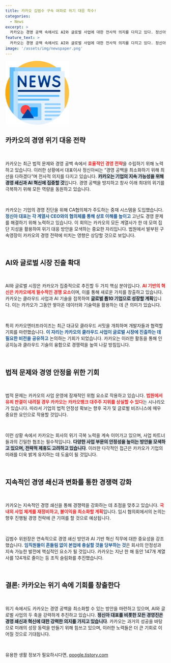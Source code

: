 ```yaml
---
title: 카카오 김범수 구속 여파로 위기 대응 착수!
categories:
  - News
excerpt: >
  카카오는 경영 공백 속에서도 AI와 글로벌 사업에 대한 전사적 의지를 다지고 있다. 정신아 대표는 경영 쇄신과 혁신을 통해 최대 위기를 극복할 것이라며 흔들림 없는 추진력을 강조했다. 클릭해 자세한 내용을 확인해보세요!
feature_text: >
  카카오는 경영 공백 속에서도 AI와 글로벌 사업에 대한 전사적 의지를 다지고 있다. 정신아 대표는 경영 쇄신과 혁신을 통해 최대 위기를 극복할 것이라며 흔들림 없는 추진력을 강조했다. 클릭해 자세한 내용을 확인해보세요!
image: '/assets/img/newspaper.png'
---
```


<p><img src="/assets/img/newspaper.png" alt="kimp 속보" /></p>

<h2 data-ke-size="size26">카카오의 경영 위기 대응 전략</h2>

<p data-ke-size="size16">&nbsp;</p>

<p>카카오는 최근 법적 문제와 경영 공백 속에서 <b><span style="color: #ee2323;">효율적인 경영 전략</span></b>을 수립하기 위해 노력하고 있습니다. 이러한 상황에서 대표이사 정신아씨는 “경영 공백을 최소화하기 위해 최선을 다하겠다”며 전사적 의지를 다지고 있습니다. <b><span style="background-color: #21538527;">카카오는 기업의 지속 가능성을 위해 경영 쇄신과 AI 혁신에 집중할 것</span></b>입니다. 경영 공백을 방지하고 창사 이래 최대의 위기를 극복하기 위해 모든 역량을 동원하고 있습니다.</p>

<p data-ke-size="size16">&nbsp;</p>

<p>카카오는 기업의 경영 진단을 위해 CA협의체가 주도하는 중재 시스템을 도입했습니다. <b><span style="color: #1a5490;">정신아 대표는 각 계열사 CEO와의 협의체를 통해 상호 이해를 높이고</span></b> 고난도 경영 문제를 해결하기 위해 노력하고 있습니다. 이 회의는 카카오의 모든 계열사가 한 데 모여 집단 지성을 활용하여 위기 대응 방안을 모색하는 중요한 자리입니다. 법원에서 발부된 구속영장이 카카오의 경영 전략에 미치는 영향은 상당할 것으로 보입니다.</p>

<p data-ke-size="size16">&nbsp;</p>

<h2 data-ke-size="size26">AI와 글로벌 시장 진출 확대</h2>

<p data-ke-size="size16">&nbsp;</p>

<p>AI와 글로벌 시장은 카카오가 집중적으로 추진할 두 가지 핵심 분야입니다. <b><span style="color: #ee2323;">AI 기반의 혁신은 카카오에게 필수적인 경쟁 요소</span></b>이며, 이를 통해 새로운 가치를 창출하고 있습니다. 카카오는 클라우드 사업과 AI 기술을 접목하여 <b><span style="background-color: #21538527;">글로벌 톱10 기업으로 성장할 계획</span></b>입니다. 이는 카카오가 그동안 쌓아온 데이터와 기술력을 활용하는 데 큰 의미가 있습니다.</p>

<p data-ke-size="size16">&nbsp;</p>

<p>특히 카카오엔터프라이즈는 최근 대규모 클라우드 서밋을 개최하며 개발자들과 협력할 기회를 마련했습니다. <b><span style="color: #1a5490;">이 자리는 카카오의 클라우드 사업이 글로벌 시장에 진출하는 데 필요한 비전을 공유하고</span></b> 논의하는 기회가 되었습니다. 카카오는 이러한 활동을 통해 인공지능과 클라우드 기술의 융합으로 경쟁력을 높여 나갈 방침입니다.</p>

<p data-ke-size="size16">&nbsp;</p>

<h2 data-ke-size="size26">법적 문제와 경영 안정을 위한 기회</h2>

<p data-ke-size="size16">&nbsp;</p>

<p>법적 문제는 카카오의 사업 운영에 잠재적인 위협 요소로 작용하고 있습니다. <b><span style="color: #ee2323;">법원에서 유죄 판결이 내려질 경우 카카오는 카카오뱅크 대주주 지위를 상실할 수 있다</span></b>는 시나리오가 있습니다. 따라서 기업의 법적 안정성 확보는 향후 국가 및 글로벌 비즈니스에 매우 중요한 요인으로 작용할 것입니다.</p>

<p data-ke-size="size16">&nbsp;</p>

<p>이런 상황 속에서 카카오는 회사의 위기 극복 노력을 계속 이어가고 있으며, 사업 파트너들과의 긴밀한 협조는 필수적입니다. <b><span style="background-color: #21538527;">다양한 사업 부문의 안정성을 높이는 방안을 모색하고 있으며, 전략적 제휴도 고려하고 있습니다</span></b>. 이러한 다각적인 접근은 카카오가 기업의 미래를 더욱 밝게 유지하는 데 도움이 될 것입니다.</p>

<p data-ke-size="size16">&nbsp;</p>

<h2 data-ke-size="size26">지속적인 경영 쇄신과 변화를 통한 경쟁력 강화</h2>

<p data-ke-size="size16">&nbsp;</p>

<p>카카오는 지속적인 경영 쇄신을 통해 경쟁력을 강화하는 데 초점을 맞추고 있습니다. <b><span style="color: #ee2323;">국내외 사업 체계를 재정비하고, 불이익을 최소화할 계획</span></b>입니다. 임시 협의회에서의 논의는 향후 진행될 경영 전략에 큰 기여를 할 것으로 예상됩니다.</p>

<p data-ke-size="size16">&nbsp;</p>

<p>김범수 위원장은 연속적으로 경영 쇄신 방안과 AI 기반 혁신 직무에 대한 중요성을 강조했습니다. <b><span style="color: #1a5490;">임직원들이 흔들림 없이 본업에 충실할 것을 당부하는 것</span></b>은 회사의 안정성과 지속 가능한 발전에 핵심적인 요소가 될 것입니다. 카카오는 지난 한 해 동안 147개 계열사를 124개로 줄이는 등 조직 슬림화를 추진했습니다.</p>

<p data-ke-size="size16">&nbsp;</p>

<h2 data-ke-size="size26">결론: 카카오는 위기 속에 기회를 창출한다</h2>

<p data-ke-size="size16">&nbsp;</p>

<p>위기 속에서도 카카오는 경영 공백을 최소화할 수 있는 방안을 마련하고 있으며, AI와 글로벌 사업의 두 축을 강력하게 추진하고 있습니다. <b><span style="background-color: #21538527;">정신아 대표를 비롯한 모든 경영진은 경영 쇄신과 혁신에 대한 강력한 의지를 가지고 있습니다</span></b>. 카카오는 과거의 성공을 바탕으로 미래의 성장 동력을 만들기 위해 힘쓰고 있으며, 이러한 노력들은 더 큰 기회로 이어질 것으로 기대됩니다.</p>

<p data-ke-size="size16">&nbsp;</p>
유용한 생활 정보가 필요하시다면, <a href="https://qoogle.tistory.com" rel="dofollow">qoogle.tistory.com</a>


